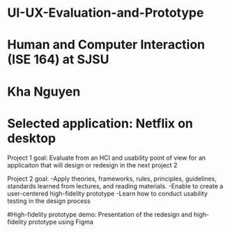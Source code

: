 # UI-UX-Evaluation-and-Prototype
# Human and Computer Interaction (ISE 164) at SJSU
# Kha Nguyen
# Selected application: Netflix on desktop


Project 1 goal:
Evaluate from an HCI and usability point of view for an applicaiton that will design or redesign in the next project 2

Project 2 goal: 
-Apply theories, frameworks, rules, principles, guidelines, standards learned from lectures, and reading materials.
-Enable to create a user-centered high-fidelity prototype
-Learn how to conduct usability testing in the design process

#High-fidelity prototype demo:
Presentation of the redesign and high-fidelity prototype using Figma 
